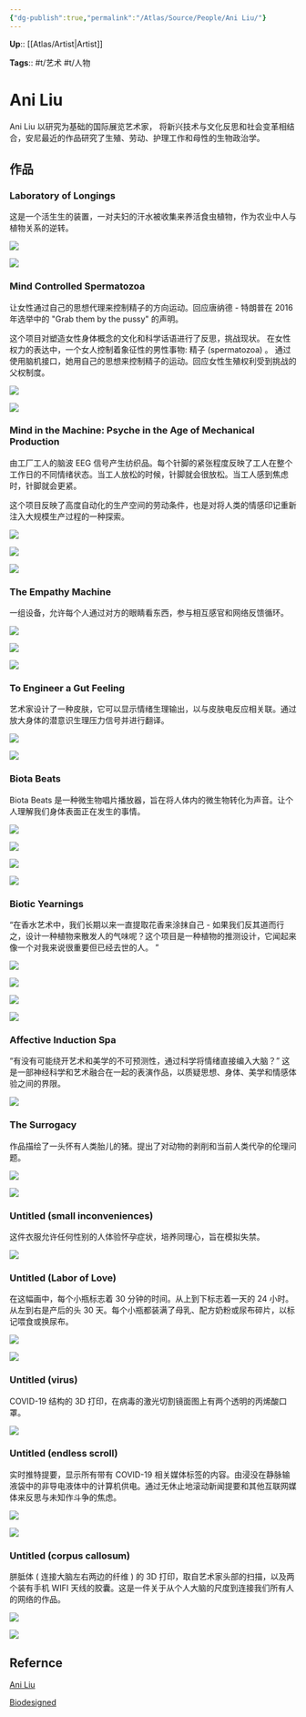 ```yaml
---
{"dg-publish":true,"permalink":"/Atlas/Source/People/Ani Liu/"}
---
```



**Up**:: [[Atlas/Artist\|Artist]]

**Tags**:: #t/艺术 #t/人物 

# Ani Liu

Ani Liu 以研究为基础的国际展览艺术家， 将新兴技术与文化反思和社会变革相结合，安尼最近的作品研究了生殖、劳动、护理工作和母性的生物政治学。

## 作品

### Laboratory of Longings

这是一个活生生的装置，一对夫妇的汗水被收集来养活食虫植物，作为农业中人与植物关系的逆转。  

![](https://img.ractive.site/ominivore/i/2024-07/54318e685c795fd0f2301d05a102082e.jpg)

![](https://img.ractive.site/ominivore/i/2024-07/0e6e0ec5151abaaea747c06cb7c66e42.jpg)

### Mind Controlled Spermatozoa

让女性通过自己的思想代理来控制精子的方向运动。回应唐纳德 - 特朗普在 2016 年选举中的 "Grab them by the pussy" 的声明。

这个项目对塑造女性身体概念的文化和科学话语进行了反思，挑战现状。 在女性权力的表达中，一个女人控制着象征性的男性事物: 精子 (spermatozoa) 。 通过使用脑机接口，她用自己的思想来控制精子的运动。回应女性生殖权利受到挑战的父权制度。 

![](https://img.ractive.site/ominivore/i/2024-07/f44e599db27c98542e6ea3d493e5dc3e.jpg)

![](https://img.ractive.site/ominivore/i/2024-07/ee6244c9df0de082593f391212e3fad9.jpg)

### Mind in the Machine: Psyche in the Age of Mechanical Production

由工厂工人的脑波 EEG 信号产生纺织品。每个针脚的紧张程度反映了工人在整个工作日的不同情绪状态。当工人放松的时候，针脚就会很放松。当工人感到焦虑时，针脚就会更紧。

这个项目反映了高度自动化的生产空间的劳动条件，也是对将人类的情感印记重新注入大规模生产过程的一种探索。

![](https://img.ractive.site/ominivore/i/2024-07/4bd00491828322a1a07c0b9475f183df.jpg)

![](https://img.ractive.site/ominivore/i/2024-07/19d73016297f1bc9c651ab67b92b7582.jpg)

![](https://img.ractive.site/ominivore/i/2024-07/ce861a438a2c058b598c049a57bf3512.jpg)

### The Empathy Machine

一组设备，允许每个人通过对方的眼睛看东西，参与相互感官和网络反馈循环。  

![](https://img.ractive.site/ominivore/i/2024-07/d49132ef798fa6c11e19cfcb30d48f0d.jpg)

![](https://img.ractive.site/ominivore/i/2024-07/addbe881c50b42b874b572924d49508f.jpg)

![](https://img.ractive.site/ominivore/i/2024-07/120c600f3fb00d664a61a7eff3ff21a9.jpg)

### To Engineer a Gut Feeling

艺术家设计了一种皮肤，它可以显示情绪生理输出，以与皮肤电反应相关联。通过放大身体的潜意识生理压力信号并进行翻译。 

![](https://img.ractive.site/ominivore/i/2024-07/f4087cc3eedfda96c9ee13c2ed4dfbcd.jpg)

![](https://img.ractive.site/ominivore/i/2024-07/c739f2ac2b35a652cacb055586ab8c9b.jpg)

### Biota Beats

Biota Beats 是一种微生物唱片播放器，旨在将人体内的微生物转化为声音。让个人理解我们身体表面正在发生的事情。

![](https://img.ractive.site/ominivore/i/2024-07/7682d6152be04c73b8bb007f8a5d849a.jpg)

![](https://img.ractive.site/ominivore/i/2024-07/d0475c6908d731af41cd42e745b918c2.jpg)

![](https://img.ractive.site/ominivore/i/2024-07/1f2e12e1a49ae4b6daf255d2d4416e1b.jpg)

![](https://img.ractive.site/ominivore/i/2024-07/ce28e531aaefe21761744a9c05a3f25a.jpg)

### Biotic Yearnings

“在香水艺术中，我们长期以来一直提取花香来涂抹自己 - 如果我们反其道而行之，设计一种植物来散发人的气味呢？这个项目是一种植物的推测设计，它闻起来像一个对我来说很重要但已经去世的人。 ”  

![](https://img.ractive.site/ominivore/i/2024-07/ce28e531aaefe21761744a9c05a3f25a.jpg)

![](https://img.ractive.site/ominivore/i/2024-07/53ffa9b4022943d2d30794ecd6d79a93.jpg)

![](https://img.ractive.site/ominivore/i/2024-07/4a8e5c80cfc6e16dd989088c61b91bf5.jpg)

![](https://img.ractive.site/ominivore/i/2024-07/6a396693eb815c9149e94405663c79d7.jpg)

### Affective Induction Spa

“有没有可能绕开艺术和美学的不可预测性，通过科学将情绪直接编入大脑？” 这是一部神经科学和艺术融合在一起的表演作品，以质疑思想、身体、美学和情感体验之间的界限。  

![](https://img.ractive.site/ominivore/i/2024-07/47cfbc610aa41cc7be2c2b2ee8627e99.jpg)

### The Surrogacy

作品描绘了一头怀有人类胎儿的猪。提出了对动物的剥削和当前人类代孕的伦理问题。  

![](https://img.ractive.site/ominivore/i/2024-07/75f34f396024f06e2b66a476cf84431b.jpg)

![](https://img.ractive.site/ominivore/i/2024-07/0d5aa77b79fe28b18c569daa97260811.jpg)

### Untitled (small inconveniences) 

这件衣服允许任何性别的人体验怀孕症状，培养同理心，旨在模拟失禁。

![](https://img.ractive.site/ominivore/i/2024-07/1dbdd6e2befaf393d499f12d0ff5f8f6.jpg)

### Untitled (Labor of Love)

在这幅画中，每个小瓶标志着 30 分钟的时间。从上到下标志着一天的 24 小时。从左到右是产后的头 30 天。每个小瓶都装满了母乳、配方奶粉或尿布碎片，以标记喂食或换尿布。

![](https://img.ractive.site/ominivore/i/2024-07/1b12b6a53a1e873db10ac9ece0816897.jpg)

![](https://img.ractive.site/ominivore/i/2024-07/686ea11e653fb6ccf5cf88923e4e33c4.jpg)

### Untitled (virus)

COVID-19 结构的 3D 打印，在病毒的激光切割镜面图上有两个透明的丙烯酸口罩。

![](https://img.ractive.site/ominivore/i/2024-07/edc19b73cbf050586e88fe2d3b041cf2.jpg)

### Untitled (endless scroll)

实时推特提要，显示所有带有 COVID-19 相关媒体标签的内容。由浸没在静脉输液袋中的非导电液体中的计算机供电。通过无休止地滚动新闻提要和其他互联网媒体来反思与未知作斗争的焦虑。

![](https://img.ractive.site/ominivore/i/2024-07/dcd6fc1498fdc2bfdd29bee6b50623a1.jpg)

![](https://img.ractive.site/ominivore/i/2024-07/5268cbbe4da8762dabdd957115175579.jpg)

### Untitled (corpus callosum)

胼胝体 ( 连接大脑左右两边的纤维 ) 的 3D 打印，取自艺术家头部的扫描，以及两个装有手机 WIFI 天线的胶囊。这是一件关于从个人大脑的尺度到连接我们所有人的网络的作品。

![](https://img.ractive.site/ominivore/i/2024-07/35c5cb7f2577dfcaf4e7c61c16260eb0.jpg)

![](https://img.ractive.site/ominivore/i/2024-07/fc248555318444df2657c14fc4e902d0.jpg)

## Refernce

[Ani Liu](https://ani-liu.com/)

[Biodesigned](https://www.biodesigned.org/ani-liu/the-consumerist-pregnancy)
